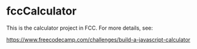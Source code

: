 # fccCalculator
This is the calculator project in FCC. For more details, see:

https://www.freecodecamp.com/challenges/build-a-javascript-calculator
